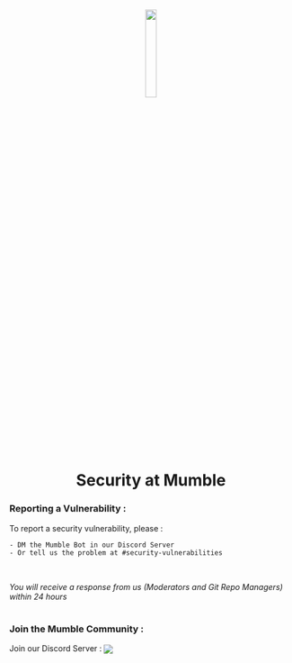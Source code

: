 #
<div align="center">
<img src="https://mumble.dev/apple-touch-icon.png" width="20%">
<h1>Security at Mumble</h1>
</div>

### Reporting a Vulnerability :

To report a security vulnerability, please :
<br/>

    - DM the Mumble Bot in our Discord Server 
    - Or tell us the problem at #security-vulnerabilities 
    
<br />

*You will receive a response from us *(Moderators and Git Repo Managers)* within 24 hours*

#

### Join the Mumble Community :

Join our Discord Server : <img align="center" src="https://img.shields.io/discord/825371211399692308?label=Mumble%20Community&style=for-the-badge&logo=Discord">
